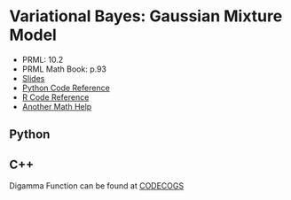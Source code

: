 # Variational Bayes: Gaussian Mixture Model
* PRML: 10.2
* PRML Math Book: p.93
* [Slides](http://www.slideshare.net/takao-y/ss-28872465)
* [Python Code Reference](http://d.hatena.ne.jp/chrofieyue/20111128/1322486240)
* [R Code Reference](http://d.hatena.ne.jp/n_shuyo/20100423/variational)
* [Another Math Help](http://www.cis.nagasaki-u.ac.jp/~masada/VBGMM.pdf)

## Python

## C++
Digamma Function can be found at [CODECOGS](http://www.codecogs.com/library/maths/special/gamma/psi.php)
